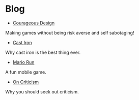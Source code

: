 # Blog

* [Courageous Design](/blog/courageous_design/)

Making games without being risk averse and self sabotaging!

* [Cast Iron](/blog/cast_iron)

Why cast iron is the best thing ever.

* [Mario Run](/blog/mario_run)

A fun mobile game.

* [On Criticism](/blog/on_criticism)

Why you should seek out criticism.
